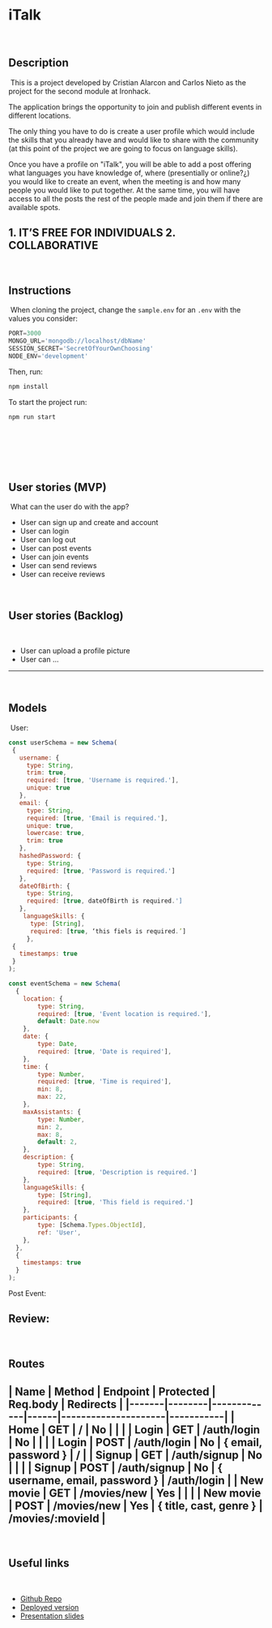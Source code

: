 # iTalk
​
## Description
​
This is a project developed by Cristian Alarcon and Carlos Nieto as the project for the second module at Ironhack. 
 
The application brings the opportunity to join and publish different events in different locations.
 
The only thing you have to do is create a user profile which would include the skills that you already have and would like to share with the community (at this point of the project we are going to focus on language skills).
 
Once you have a profile on "iTalk", you will be able to add a post offering what languages you have knowledge of, where (presentially or online?¿) you would like to create an event, when the meeting is and how many people you would like to put together. At the same time, you will have access to all the posts the rest of the people made and join them if there are available spots.
 
​1. IT’S FREE FOR INDIVIDUALS
2. COLLABORATIVE
---
​
## Instructions
​
When cloning the project, change the <code>sample.env</code> for an <code>.env</code> with the values you consider:
```js
PORT=3000
MONGO_URL='mongodb://localhost/dbName'
SESSION_SECRET='SecretOfYourOwnChoosing'
NODE_ENV='development'
```
Then, run:
```bash
npm install
```
To start the project run:
```bash
npm run start
```
​
---
​
## User stories (MVP)
​
What can the user do with the app?
- User can sign up and create and account
- User can login
- User can log out
- User can post events
- User can join events
- User can send reviews
- User can receive reviews
 
​
## User stories (Backlog)
​
- User can upload a profile picture
- User can ...
​
---
​
## Models
​
User:
​
```js
const userSchema = new Schema(
 {
   username: {
     type: String,
     trim: true,
     required: [true, 'Username is required.'],
     unique: true
   },
   email: {
     type: String,
     required: [true, 'Email is required.'],
     unique: true,
     lowercase: true,
     trim: true
   },
   hashedPassword: {
     type: String,
     required: [true, 'Password is required.']
   },
   dateOfBirth: {
     type: String,
     required: [true, dateOfBirth is required.']
   },
	languageSkills: {
	  type: [String],
	  required: [true, ‘this fiels is required.’]
 	 },
 {
   timestamps: true
 }
);

const eventSchema = new Schema(
  {
    location: {
        type: String,
        required: [true, 'Event location is required.'],
        default: Date.now
    },
    date: {
        type: Date,
        required: [true, 'Date is required'],
    }, 
    time: {
        type: Number,
        required: [true, 'Time is required'],
        min: 8,
        max: 22,
    },
    maxAssistants: {
        type: Number,
        min: 2,
        max: 8,
        default: 2,
    },
    description: {
        type: String,
        required: [true, 'Description is required.']
    },
    languageSkills: {
        type: [String],
        required: [true, 'This field is required.']
    },
    participants: {
        type: [Schema.Types.ObjectId],
        ref: 'User',
    },
  },
  {
    timestamps: true
  }
);
```
Post Event:
 
Review:
​
---
​
## Routes
​
| Name  | Method | Endpoint    | Protected | Req.body            | Redirects |
|-------|--------|-------------|------|---------------------|-----------|
| Home  | GET   | /           | No   |                     |           |
| Login | GET    | /auth/login | No |                      |           |
| Login | POST | /auth/login   | No | { email, password }  | /         |
| Signup | GET    | /auth/signup | No |                      |           |
| Signup | POST | /auth/signup   | No | { username, email, password }  | /auth/login  |
| New movie  | GET    | /movies/new | Yes |                      |           |
| New movie | POST | /movies/new   | Yes | { title, cast, genre }  | /movies/:movieId   |
​
---
​
## Useful links
​
- [Github Repo](https://github.com/alebausa/module2-boilerplate)
- [Deployed version]()
- [Presentation slides](https://www.slides.com)
